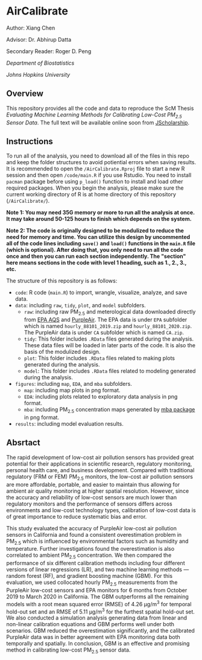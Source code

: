 # AirCalibrate

Author: Xiang Chen

Advisor: Dr. Abhirup Datta

Secondary Reader: Roger D. Peng

_Department of Biostatistics_

_Johns Hopkins University_

## Overview

This repository provides all the code and data to reproduce the ScM Thesis *Evaluating Machine Learning Methods for Calibrating Low-Cost PM<sub>2.5</sub> Sensor Data*. The full text will be available online soon from [JScholarship](https://jscholarship.library.jhu.edu/).

## Instructions

To run all of the analysis, you need to download all of the files in this repo and keep the folder structures to avoid potiential errors when saving results. It is recommended to open the `/AirCalibrate.Rproj` file to start a new R session and then open `/code/main.R` if you use Rstudio. You need to install `pacman` package before using `p_load()` function to install and load other required packages. When you begin the analysis, please make sure the current working directory of R is at home directory of this repository (`/AirCalibrate/`).

**Note 1: You may need 35G memory or more to run all the analysis at once. It may take around 50-125 hours to finish which depends on the system.**

**Note 2: The code is originally designed to be modulized to reduce the need for memory and time. You can utilize this design by uncommented all of the code lines including `save()` and `load()` functions in the `main.R` file (which is optional). After doing that, you only need to run all the code once and then you can run each section independently. The "section" here means sections in the code with level 1 heading, such as 1., 2., 3., etc.** 

The structure of this repository is as follows: 

* `code`: R code (`main.R`) to import, wrangle, visualize, analyze, and save data.
* `data`: including `raw`, `tidy`, `plot`, and `model` subfolders.
	* `raw`: including raw PM<sub>2.5</sub> and meterological data downloaded directly from [EPA AQS](https://aqs.epa.gov/aqsweb/airdata/download_files.html) and [PurpleAir](https://www2.purpleair.com/). The EPA data is under `EPA` subfolder which is named `hourly_88101_2019.zip` and `hourly_88101_2020.zip`. The PurpleAir data is under `CA` subfolder which is named `CA.zip`.
	* `tidy`: This folder includes `.RData` files generated during the analysis. These data files will be loaded in later parts of the code. It is also the basis of the modulized design.
	* `plot`: This folder includes `.RData` files related to making plots generated during the analysis. 
	* `model`: This folder includes `.RData` files related to modeling generated during the analysis. 
* `figures`: including `map`, `EDA`, and `mba` subfolders.
	* `map`: including map plots in png format.
	* `EDA`: including plots related to exploratory data analysis in png format.
	* `mba`: including PM<sub>2.5</sub> concentration maps generated by [mba package](https://cran.r-project.org/web/packages/MBA/index.html) in png format.
* `results`: including model evaluation results.

## Absrtact

The rapid development of low-cost air pollution sensors has provided great potential for their applications in scientific research, regulatory monitoring, personal health care, and business development. Compared with traditional regulatory (FRM or FEM) PM<sub>2.5</sub> monitors, the low-cost air pollution sensors are more affordable, portable, and easier to maintain thus allowing for ambient air quality monitoring at higher spatial resolution. However, since the accuracy and reliability of low-cost sensors are much lower than regulatory monitors and the performance of sensors differs across environments and low-cost technology types, calibration of low-cost data is of great importance to reduce systematic bias and error. 

This study evaluated the accuracy of PurpleAir low-cost air pollution sensors in California and found a consistent overestimation problem in PM<sub>2.5</sub> which is influenced by environmental factors such as humidity and temperature. Further investigations found the overestimation is also correlated to ambient PM<sub>2.5</sub> concentration. We then compared the performance of six different calibration methods including four different versions of linear regressions (LR), and two machine learning methods — random forest (RF), and gradient boosting machine (GBM). For this evaluation, we used collocated hourly PM<sub>2.5</sub> measurements from the PurpleAir low-cost sensors and EPA monitors for 6 months from October 2019 to March 2020 in California. The GBM outperforms all the remaining models with a root mean squared error (RMSE) of 4.26 µg/m<sup>3</sup> for temporal hold-out set and an RMSE of 5.11 µg/m<sup>3</sup> for the furthest spatial hold-out set. We also conducted a simulation analysis generating data from linear and non-linear calibration equations and GBM performs well under both scenarios. GBM reduced the overestimation significantly, and the calibrated PurpleAir data was in better agreement with EPA monitoring data both temporally and spatially. In conclusion, GBM is an effective and promising method in calibrating low-cost PM<sub>2.5</sub> sensor data. 

